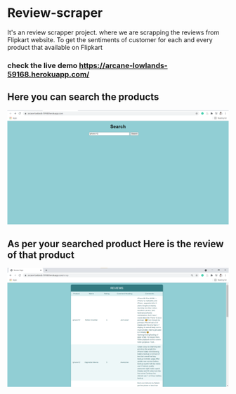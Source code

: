 # Review-scraper
It's an review scrapper project. where we are scrapping the reviews from Flipkart website. To get the sentiments of customer for each and every product that available on Flipkart 

### **check the live demo** https://arcane-lowlands-59168.herokuapp.com/

## Here you can search the products
![Home page](https://github.com/rahulk15/images/blob/main/Screenshot%202021-04-12%20204843.png)

## As per your searched product Here is the review of that product
![result page](https://github.com/rahulk15/images/blob/main/Screenshot%202021-04-12%20210127.png)
